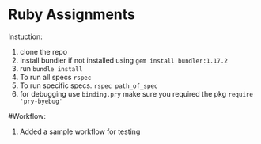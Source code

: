 # Ruby Assignments

Instuction:

1) clone the repo
2) Install bundler if not installed using `gem install bundler:1.17.2`
3) run `bundle install`
4) To run all specs `rspec`
5) To run specific specs.   `rspec path_of_spec`
6) for debugging use `binding.pry` make sure you required the pkg `require 'pry-byebug'`

#Workflow:

1) Added a sample workflow for testing